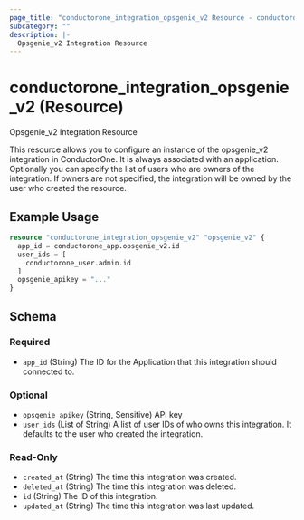 ```yaml
---
page_title: "conductorone_integration_opsgenie_v2 Resource - conductorone"
subcategory: ""
description: |-
  Opsgenie_v2 Integration Resource
---
```


# conductorone_integration_opsgenie_v2 (Resource)

Opsgenie_v2 Integration Resource

This resource allows you to configure an instance of the opsgenie_v2 integration in ConductorOne.
It is always associated with an application. Optionally you can specify the list of users who are owners of the integration.
If owners are not specified, the integration will be owned by the user who created the resource.

## Example Usage

```terraform
resource "conductorone_integration_opsgenie_v2" "opsgenie_v2" {
  app_id = conductorone_app.opsgenie_v2.id
  user_ids = [
    conductorone_user.admin.id
  ]
  opsgenie_apikey = "..."
}
```

<!-- schema generated by tfplugindocs -->
## Schema

### Required

- `app_id` (String) The ID for the Application that this integration should connected to.

### Optional

- `opsgenie_apikey` (String, Sensitive) API key
- `user_ids` (List of String) A list of user IDs of who owns this integration. It defaults to the user who created the integration.

### Read-Only

- `created_at` (String) The time this integration was created.
- `deleted_at` (String) The time this integration was deleted.
- `id` (String) The ID of this integration.
- `updated_at` (String) The time this integration was last updated.
